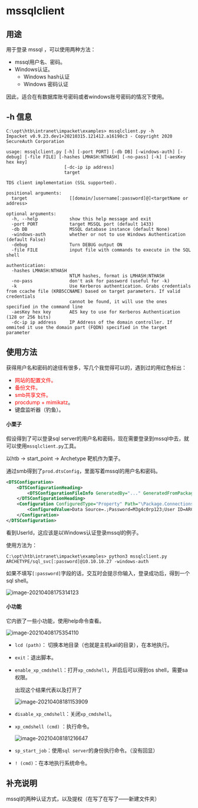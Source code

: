 # mssqlclient



## 用途

用于登录 mssql ，可以使用两种方法：

-   mssql用户名、密码。
-   Windows认证。
    -   Windows hash认证
    -   Windows 密码认证



因此，适合在有数据库账号密码或者windows账号密码的情况下使用。



## -h 信息

```shell
C:\opt\htb\intranet\impacket\examples> mssqlclient.py -h           
Impacket v0.9.23.dev1+20210315.121412.a16198c3 - Copyright 2020 SecureAuth Corporation

usage: mssqlclient.py [-h] [-port PORT] [-db DB] [-windows-auth] [-debug] [-file FILE] [-hashes LMHASH:NTHASH] [-no-pass] [-k] [-aesKey hex key]
                      [-dc-ip ip address]
                      target

TDS client implementation (SSL supported).

positional arguments:
  target                [[domain/]username[:password]@]<targetName or address>

optional arguments:
  -h, --help            show this help message and exit
  -port PORT            target MSSQL port (default 1433)
  -db DB                MSSQL database instance (default None)
  -windows-auth         whether or not to use Windows Authentication (default False)
  -debug                Turn DEBUG output ON
  -file FILE            input file with commands to execute in the SQL shell

authentication:
  -hashes LMHASH:NTHASH
                        NTLM hashes, format is LMHASH:NTHASH
  -no-pass              don't ask for password (useful for -k)
  -k                    Use Kerberos authentication. Grabs credentials from ccache file (KRB5CCNAME) based on target parameters. If valid credentials
                        cannot be found, it will use the ones specified in the command line
  -aesKey hex key       AES key to use for Kerberos Authentication (128 or 256 bits)
  -dc-ip ip address     IP Address of the domain controller. If ommited it use the domain part (FQDN) specified in the target parameter
```



## 使用方法

获得用户名和密码的途径有很多，写几个我觉得可以的，遇到过的用红色标出：

-   <font color='red'>网站的配置文件。</font>
-   <font color='red'>备份文件。</font>
-   <font color='red'>smb共享文件。</font>
-   <font color='red'>procdump + mimikatz</font>。
-   键盘监听器（钓鱼）。

#### 小栗子

假设得到了可以登录sql server的用户名和密码，现在需要登录到mssql中去，就可以使用`mssqlclient.py`工具。

以htb -> start_point -> Archetype 靶机作为栗子。

通过smb得到了`prod.dtsConfig`，里面写着mssql的用户名和密码。

```xml
<DTSConfiguration>
    <DTSConfigurationHeading>
        <DTSConfigurationFileInfo GeneratedBy="..." GeneratedFromPackageName="..." GeneratedFromPackageID="..." GeneratedDate="20.1.2019 10:01:34"/>
    </DTSConfigurationHeading>
    <Configuration ConfiguredType="Property" Path="\Package.Connections[Destination].Properties[ConnectionString]" ValueType="String">
        <ConfiguredValue>Data Source=.;Password=M3g4c0rp123;User ID=ARCHETYPE\sql_svc;Initial Catalog=Catalog;Provider=SQLNCLI10.1;Persist Security Info=True;Auto Translate=False;</ConfiguredValue>
    </Configuration>
</DTSConfiguration>
```

看到UserId，这应该是以Windows认证登录mssql的例子。

使用方法为：

```shell
C:\opt\htb\intranet\impacket\examples> python3 mssqlclient.py ARCHETYPE/sql_svc[:password]@10.10.10.27 -windows-auth
```

如果不填写`[:password]`字段的话，交互时会提示你输入，登录成功后，得到一个sql shell。

![image-20210408175314123](https://gitee.com/ethustdout/pics/raw/master/uPic/image-20210408175314123-20210408202635914.png)

#### 小功能

它内嵌了一些小功能，使用help命令查看。

![image-20210408175354110](https://gitee.com/ethustdout/pics/raw/master/uPic/image-20210408175354110-20210408202636154.png)

-   `lcd (path)`： 切换本地目录（也就是主机kali的目录），在本地执行。

-   `exit`：退出脚本。

-   `enable_xp_cmdshell`：打开`xp_cmdshell`，开启后可以得到os shell，需要sa权限。

    出现这个结果代表以及打开了

    ![image-20210408181153909](https://gitee.com/ethustdout/pics/raw/master/uPic/image-20210408181153909-20210408202636308.png)

-   `disable_xp_cmdshell`：关闭`xp_cmdshell`。

-   `xp_cmdshell (cmd)`  ：执行命令。

    ![image-20210408181216647](https://gitee.com/ethustdout/pics/raw/master/uPic/image-20210408181216647-20210408202636520.png)

-   `sp_start_job`：使用`sql server`的身份执行命令。（没有回显）

-   `! (cmd)`：在本地执行系统命令。



## 补充说明

mssql的两种认证方式，以及提权（在写了在写了——新建文件夹）